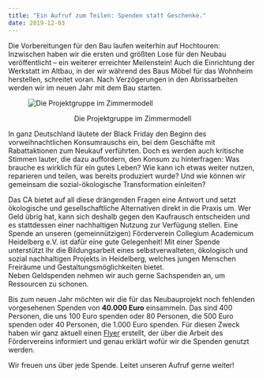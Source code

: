 ```yaml
---
title: "Ein Aufruf zum Teilen: Spenden statt Geschenke."
date: 2019-12-03
---
```

Die Vorbereitungen für den Bau laufen weiterhin auf Hochtouren: Inzwischen haben
wir die ersten und größten Lose für den Neubau veröffentlicht – ein weiterer
erreichter Meilenstein! Auch die Einrichtung der Werkstatt im Altbau, in der wir während des
Baus Möbel für das Wohnheim herstellen, schreitet voran. Nach Verzögerungen in
den Abrissarbeiten werden wir im neuen Jahr mit dem Bau starten.


<figure>
<img src="/aktuelles/gruppenbild_demonstrator.jpg" alt="Die Projektgruppe im Zimmermodell" title="Die Projektgruppe im Zimmermodell"/>
<figcaption style="text-align:center;">
<p>Die Projektgruppe im Zimmermodell</p>
</figcaption>
</figure>


In ganz Deutschland läutete der Black Friday den Beginn des vorweihnachtlichen
Konsumrauschs ein, bei dem Geschäfte mit Rabattaktionen zum Neukauf verführten.
Doch es werden auch kritische Stimmen lauter, die dazu auffordern, den Konsum zu
hinterfragen: Was brauche es wirklich für ein gutes Leben? Wie kann ich etwas
weiter nutzen, reparieren und teilen, was bereits produziert wurde? Und wie
können wir gemeinsam die sozial-ökologische Transformation einleiten?


Das CA bietet auf all diese drängenden Fragen eine Antwort und setzt ökologische
und gesellschaftliche Alternativen direkt in die Praxis um. Wer Geld übrig hat,
kann sich deshalb gegen den Kaufrausch entscheiden und es stattdessen einer
nachhaltigen Nutzung zur Verfügung stellen. Eine Spende an unseren
(gemeinnützigen) Förderverein Collegium Academicum Heidelberg e.V. ist dafür
eine gute Gelegenheit! Mit einer Spende unterstützt Ihr die Bildungsarbeit
eines selbstverwalteten, ökologisch und sozial nachhaltigen Projekts in
Heidelberg, welches jungen Menschen Freiräume und Gestaltungsmöglichkeiten
bietet.   
Neben Geldspenden nehmen wir auch gerne Sachspenden an, um Ressourcen zu
schonen.

Bis zum neuen Jahr möchten wir die für das Neubauprojekt noch fehlenden
vorgesehenen Spenden von **40.000 Euro** einsammeln. Das sind 400 Personen, die uns
100 Euro spenden oder 80 Personen, die 500 Euro spenden oder 40 Personen, die
1.000 Euro spenden. Für diesen Zweck haben wir ganz aktuell einen <a href="https://collegiumacademicum.de/media/2019_Spenden-Flyer.pdf">Flyer</a>
erstellt, der über die Arbeit des Fördervereins informiert und genau erklärt
wofür wir die Spenden genutzt werden.

 Wir freuen uns über jede Spende. Leitet unseren Aufruf gerne weiter!



<!---<figure>
<img src="/newsletter/abriss_hospital.jpg" alt="Aktueller Stand Abriss US-Hospital" title="Die Projektgruppe im Zimmermodell" width="65%" />
<figcaption style="text-align:center;">
<p>Aktueller Stand Abriss US-Hospital</p>
</figcaption>
</figure> --->
